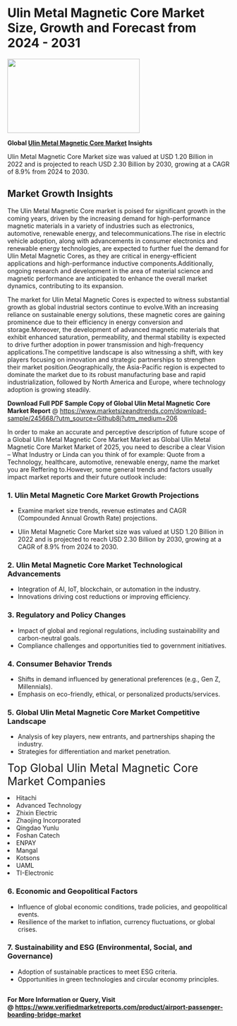 <H1>Ulin Metal Magnetic Core Market Size, Growth and Forecast from 2024 - 2031</H1><img class="aligncenter size-medium wp-image-584254" src="https://thirdeyenews.in/wp-content/uploads/2024/09/Global-Market-Research-300x168.jpeg" alt="" width="300" height="168" /><p><strong>Global&nbsp;<a href="https://www.marketsizeandtrends.com/download-sample/245668/?utm_source=Github8j?utm_medium=206">Ulin Metal Magnetic Core Market</a> Insights</strong></p><p>Ulin Metal Magnetic Core Market size was valued at USD 1.20 Billion in 2022 and is projected to reach USD 2.30 Billion by 2030, growing at a CAGR of 8.9% from 2024 to 2030.</p><p><h2>Market Growth Insights</h2> <p>The Ulin Metal Magnetic Core market is poised for significant growth in the coming years, driven by the increasing demand for high-performance magnetic materials in a variety of industries such as electronics, automotive, renewable energy, and telecommunications.The rise in electric vehicle adoption, along with advancements in consumer electronics and renewable energy technologies, are expected to further fuel the demand for Ulin Metal Magnetic Cores, as they are critical in energy-efficient applications and high-performance inductive components.Additionally, ongoing research and development in the area of material science and magnetic performance are anticipated to enhance the overall market dynamics, contributing to its expansion.</p> <p>The market for Ulin Metal Magnetic Cores is expected to witness substantial growth as global industrial sectors continue to evolve.With an increasing reliance on sustainable energy solutions, these magnetic cores are gaining prominence due to their efficiency in energy conversion and storage.Moreover, the development of advanced magnetic materials that exhibit enhanced saturation, permeability, and thermal stability is expected to drive further adoption in power transmission and high-frequency applications.The competitive landscape is also witnessing a shift, with key players focusing on innovation and strategic partnerships to strengthen their market position.Geographically, the Asia-Pacific region is expected to dominate the market due to its robust manufacturing base and rapid industrialization, followed by North America and Europe, where technology adoption is growing steadily.</p> <p><span class=""><strong>Download Full PDF Sample Copy of Global Ulin Metal Magnetic Core Market Report</strong> @ <a href="https://www.marketsizeandtrends.com/download-sample/245668/?utm_source=Github8j?utm_medium=206" target="_blank">https://www.marketsizeandtrends.com/download-sample/245668/?utm_source=Github8j?utm_medium=206</a></span></p><p>In order to make an accurate and perceptive description of future scope of a Global&nbsp;Ulin Metal Magnetic Core Market Market as Global&nbsp;Ulin Metal Magnetic Core Market Market of 2025, you need to describe a clear Vision &ndash; What Industry or Linda can you think of for example: Quote from a Technology, healthcare, automotive, renewable energy, name the market you are Reffering to.However, some general trends and factors usually impact market reports and their future outlook include:</p><h3>1.&nbsp;<strong>Ulin Metal Magnetic Core Market Growth Projections</strong></h3><ul><li>Examine market size trends, revenue estimates and CAGR (Compounded Annual Growth Rate) projections.</li><li><p>Ulin Metal Magnetic Core Market size was valued at USD 1.20 Billion in 2022 and is projected to reach USD 2.30 Billion by 2030, growing at a CAGR of 8.9% from 2024 to 2030.</p></li></ul><h3>2.&nbsp;<strong>Ulin Metal Magnetic Core Market Technological Advancements</strong></h3><ul><li>Integration of AI, IoT, blockchain, or automation in the industry.</li><li>Innovations driving cost reductions or improving efficiency.</li></ul><h3>3.&nbsp;<strong>Regulatory and Policy Changes</strong></h3><ul><li>Impact of global and regional regulations, including sustainability and carbon-neutral goals.</li><li>Compliance challenges and opportunities tied to government initiatives.</li></ul><h3>4.&nbsp;<strong>Consumer Behavior Trends</strong></h3><ul><li>Shifts in demand influenced by generational preferences (e.g., Gen Z, Millennials).</li><li>Emphasis on eco-friendly, ethical, or personalized products/services.</li></ul><h3>5.&nbsp;<strong>Global Ulin Metal Magnetic Core Market Competitive Landscape</strong></h3><ul><li>Analysis of key players, new entrants, and partnerships shaping the industry.</li><li>Strategies for differentiation and market penetration.</li></ul><p data-pm-slice="1 1 []"><span style="color: inherit; font-family: inherit; font-size: 25px;">Top Global Ulin Metal Magnetic Core Market Companies</span></p><div class="" data-test-id=""><p><li>Hitachi</li><li> Advanced Technology</li><li> Zhixin Electric</li><li> Zhaojing Incorporated</li><li> Qingdao Yunlu</li><li> Foshan Catech</li><li> ENPAY</li><li> Mangal</li><li> Kotsons</li><li> UAML</li><li> TI-Electronic</li></p></div><h3>6.&nbsp;<strong>Economic and Geopolitical Factors</strong></h3><ul><li>Influence of global economic conditions, trade policies, and geopolitical events.</li><li>Resilience of the market to inflation, currency fluctuations, or global crises.</li></ul><h3>7.&nbsp;<strong>Sustainability and ESG (Environmental, Social, and Governance)</strong></h3><ul><li>Adoption of sustainable practices to meet ESG criteria.</li><li>Opportunities in green technologies and circular economy principles.</li></ul><h2><strong style="font-size: 14px;">For More Information or Query, Visit @&nbsp;</strong><a style="background-color: #ffffff; font-size: 14px;" href="https://www.marketsizeandtrends.com/report/ulin-metal-magnetic-core-market/" target="_blank">https://www.verifiedmarketreports.com/product/airport-passenger-boarding-bridge-market</a></h2>